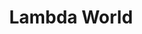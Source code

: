 ---
category: event
title: Lambda World
logo: /resources/img/lambda-world.png
location: Cadiz, Spain
description: The largest Functional programming event in the country, carefully crafted for you by 47 Degrees and the Scala and Java communities of Spain. Located in Cádiz, one of the most beautiful cities in Spain. Workshops, hands-on experience, hacking, and debugging. Learn to tame your favorite functional languages.
start: 24 October 2015
end: 24 October 2015
link-out: http://lambda.world/
---